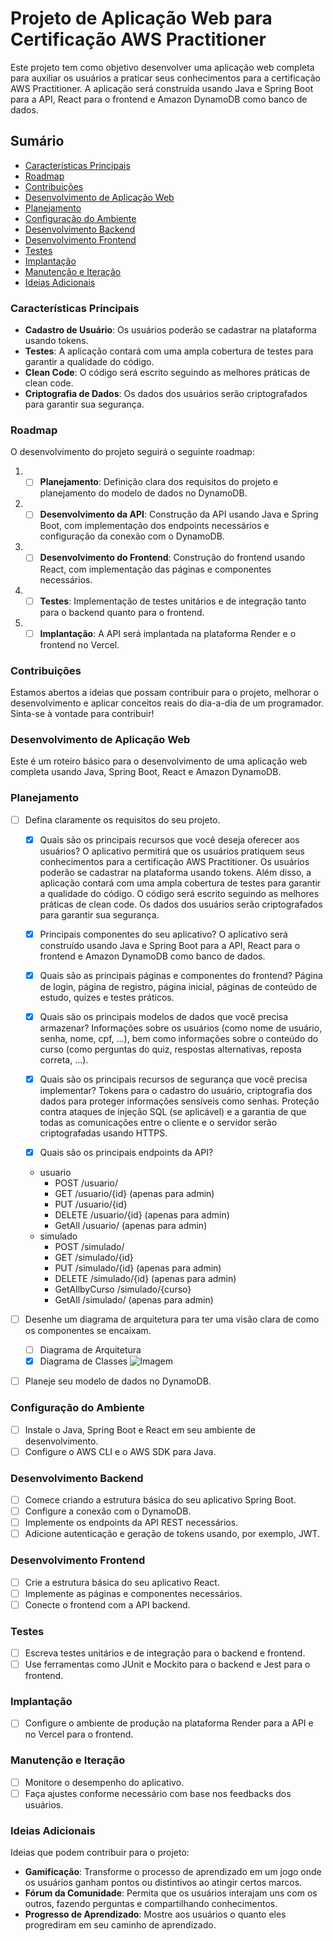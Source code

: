 # Projeto de Aplicação Web para Certificação AWS Practitioner

Este projeto tem como objetivo desenvolver uma aplicação web completa para auxiliar os usuários a praticar seus conhecimentos para a certificação AWS Practitioner. A aplicação será construída usando Java e Spring Boot para a API, React para o frontend e Amazon DynamoDB como banco de dados.

## Sumário

- [Características Principais](#Características-Principais)
- [Roadmap](#roadmap)
- [Contribuições](#contribuições)
- [Desenvolvimento de Aplicação Web](#desenvolvimento-de-aplicação-web)
- [Planejamento](#planejamento)
- [Configuração do Ambiente](#configuração-do-ambiente)
- [Desenvolvimento Backend](#desenvolvimento-backend)
- [Desenvolvimento Frontend](#desenvolvimento-frontend)
- [Testes](#testes)
- [Implantação](#implantação)
- [Manutenção e Iteração](#manutenção-e-iteração)
- [Ideias Adicionais](#ideias-adicionais)

### Características Principais

- **Cadastro de Usuário**: Os usuários poderão se cadastrar na plataforma usando tokens.
- **Testes**: A aplicação contará com uma ampla cobertura de testes para garantir a qualidade do código.
- **Clean Code**: O código será escrito seguindo as melhores práticas de clean code.
- **Criptografia de Dados**: Os dados dos usuários serão criptografados para garantir sua segurança.

### Roadmap

O desenvolvimento do projeto seguirá o seguinte roadmap:

1. - [ ] **Planejamento**: Definição clara dos requisitos do projeto e planejamento do modelo de dados no DynamoDB.
2. - [ ] **Desenvolvimento da API**: Construção da API usando Java e Spring Boot, com implementação dos endpoints necessários e configuração da conexão com o DynamoDB.
3. - [ ] **Desenvolvimento do Frontend**: Construção do frontend usando React, com implementação das páginas e componentes necessários.
4. - [ ] **Testes**: Implementação de testes unitários e de integração tanto para o backend quanto para o frontend.
5. - [ ] **Implantação**: A API será implantada na plataforma Render e o frontend no Vercel.

### Contribuições

Estamos abertos a ideias que possam contribuir para o projeto, melhorar o desenvolvimento e aplicar conceitos reais do dia-a-dia de um programador. Sinta-se à vontade para contribuir!

### Desenvolvimento de Aplicação Web

Este é um roteiro básico para o desenvolvimento de uma aplicação web completa usando Java, Spring Boot, React e Amazon DynamoDB.

### Planejamento

- [ ] Defina claramente os requisitos do seu projeto.
  - [X] Quais são os principais recursos que você deseja oferecer aos usuários?
    O aplicativo permitirá que os usuários pratiquem seus conhecimentos para a certificação AWS Practitioner. Os usuários poderão se cadastrar na plataforma usando tokens. Além disso, a aplicação contará com uma ampla cobertura de testes para garantir a qualidade do código. O código será escrito seguindo as melhores práticas de clean code. Os dados dos usuários serão criptografados para garantir sua segurança.

  - [X] Principais componentes do seu aplicativo?
    O aplicativo será construído usando Java e Spring Boot para a API, React para o frontend e Amazon DynamoDB como banco de dados.

  - [X] Quais são as principais páginas e componentes do frontend?
    Página de login, página de registro, página inicial, páginas de conteúdo de estudo, quizes e testes práticos.

  - [X] Quais são os principais modelos de dados que você precisa armazenar?
    Informações sobre os usuários (como nome de usuário, senha, nome, cpf, ...), bem como informações sobre o conteúdo do curso (como perguntas do quiz, respostas alternativas, reposta correta, ...).

  - [X] Quais são os principais recursos de segurança que você precisa implementar?
    Tokens para o cadastro do usuário, criptografia dos dados para proteger informações sensíveis como senhas. Proteção contra ataques de injeção SQL (se aplicável) e a garantia de que todas as comunicações entre o cliente e o servidor serão criptografadas usando HTTPS.

  - [X] Quais são os principais endpoints da API?
  - usuario
    - POST /usuario/
    - GET /usuario/{id} (apenas para admin)
    - PUT /usuario/{id}
    - DELETE /usuario/{id} (apenas para admin)
    - GetAll /usuario/ (apenas para admin)
  - simulado
    - POST /simulado/
    - GET /simulado/{id}
    - PUT /simulado/{id} (apenas para admin)
    - DELETE /simulado/{id} (apenas para admin)
    - GetAllbyCurso /simulado/{curso}
    - GetAll /simulado/ (apenas para admin)

- [ ] Desenhe um diagrama de arquitetura para ter uma visão clara de como os componentes se encaixam.
  - [ ] Diagrama de Arquitetura
  - [X] Diagrama de Classes
    ![Imagem](https://cdn.discordapp.com/attachments/1104077258978754672/1164715632181399662/Modelagem_Classe_Simulado.drawio.png?ex=654438f6&is=6531c3f6&hm=2d1f6258d21a4e8c3342fc14fbfeaefe15a47c39a4b151ed25c392b4a5f9a928&)
- [ ] Planeje seu modelo de dados no DynamoDB.

### Configuração do Ambiente

- [ ] Instale o Java, Spring Boot e React em seu ambiente de desenvolvimento.
- [ ] Configure o AWS CLI e o AWS SDK para Java.

### Desenvolvimento Backend

- [ ] Comece criando a estrutura básica do seu aplicativo Spring Boot.
- [ ] Configure a conexão com o DynamoDB.
- [ ] Implemente os endpoints da API REST necessários.
- [ ] Adicione autenticação e geração de tokens usando, por exemplo, JWT.

### Desenvolvimento Frontend

- [ ] Crie a estrutura básica do seu aplicativo React.
- [ ] Implemente as páginas e componentes necessários.
- [ ] Conecte o frontend com a API backend.

### Testes

- [ ] Escreva testes unitários e de integração para o backend e frontend.
- [ ] Use ferramentas como JUnit e Mockito para o backend e Jest para o frontend.

### Implantação

- [ ] Configure o ambiente de produção na plataforma Render para a API e no Vercel para o frontend.

### Manutenção e Iteração

- [ ] Monitore o desempenho do aplicativo.
- [ ] Faça ajustes conforme necessário com base nos feedbacks dos usuários.

### Ideias Adicionais

Ideias que podem contribuir para o projeto:

- **Gamificação**: Transforme o processo de aprendizado em um jogo onde os usuários ganham pontos ou distintivos ao atingir certos marcos.
- **Fórum da Comunidade**: Permita que os usuários interajam uns com os outros, fazendo perguntas e compartilhando conhecimentos.
- **Progresso de Aprendizado**: Mostre aos usuários o quanto eles progrediram em seu caminho de aprendizado.
